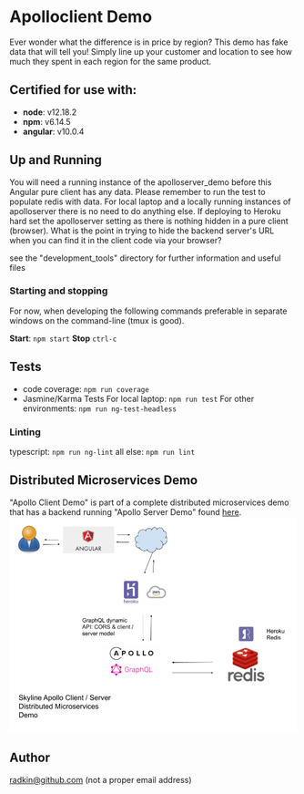 # Apolloclient Demo
Ever wonder what the difference is in price by region? This demo has fake data that will tell you! Simply line up your customer and location to see how much they spent in each region for the same product.

## Certified for use with:
* **node**: v12.18.2
* **npm**: v6.14.5
* **angular**: v10.0.4

## Up and Running
You will need a running instance of the apolloserver_demo before this Angular pure client has any data. Please remember to run the test to populate redis with data. For local laptop and a locally running instances of apolloserver there is no need to do anything else. If deploying to Heroku hard set the apolloserver setting as there is nothing hidden in a pure client (browser). What is the point in trying to hide the backend server's URL when you can find it in the client code via your browser?

see the "development_tools" directory for further information and useful files

### Starting and stopping
For now, when developing the following commands preferable in separate windows
on the command-line (tmux is good).

**Start**: `npm start`
**Stop** `ctrl-c`

## Tests
* code coverage: `npm run coverage`
* Jasmine/Karma Tests
For local laptop: `npm run test`
For other environments: `npm run ng-test-headless`

### Linting
typescript: `npm run ng-lint`
all else: `npm run lint`

## Distributed Microservices Demo
"Apollo Client Demo" is part of a complete distributed microservices demo that has a backend running "Apollo Server Demo" found [here](https://github.com/radkin/apolloserver_demo).
![root directory](src/assets/Apollo_client_server.png)

## Author
radkin@github.com (not a proper email address)

